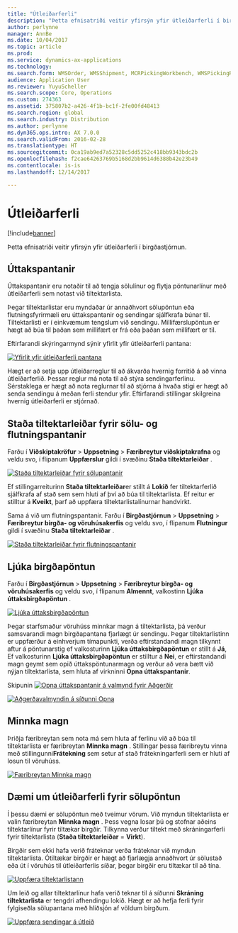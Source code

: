 ```yaml
---
title: "Útleiðarferli"
description: "Þetta efnisatriði veitir yfirsýn yfir útleiðarferli í birgðastjórnun."
author: perlynne
manager: AnnBe
ms.date: 10/04/2017
ms.topic: article
ms.prod: 
ms.service: dynamics-ax-applications
ms.technology: 
ms.search.form: WMSOrder, WMSShipment, MCRPickingWorkbench, WMSPickingRegistration, CustomFilterGroup
audience: Application User
ms.reviewer: YuyuScheller
ms.search.scope: Core, Operations
ms.custom: 274363
ms.assetid: 375807b2-a426-4f1b-bc1f-2fe00fd48413
ms.search.region: global
ms.search.industry: Distribution
ms.author: perlynne
ms.dyn365.ops.intro: AX 7.0.0
ms.search.validFrom: 2016-02-28
ms.translationtype: HT
ms.sourcegitcommit: 0ca19ab9ed7a52328c5dd5252c418bb9343bdc2b
ms.openlocfilehash: f2cae64263769b5168d2bb9614d6388b42e23b49
ms.contentlocale: is-is
ms.lasthandoff: 12/14/2017

---
```


# <a name="outbound-process"></a>Útleiðarferli

[!include[banner](../includes/banner.md)]

Þetta efnisatriði veitir yfirsýn yfir útleiðarferli í birgðastjórnun.

## <a name="output-orders"></a>Úttakspantanir

Úttakspantanir eru notaðir til að tengja sölulínur og flytja pöntunarlínur með útleiðarferli sem notast við tiltektarlista.

Þegar tiltektarlistar eru myndaðar úr annaðhvort sölupöntun eða flutningsfyrirmæli eru úttakspantanir og sendingar sjálfkrafa búnar til. Tiltektarlisti er í einkvæmum tengslum við sendingu. Millifærslupöntun er hægt að búa til þaðan sem millifært er frá eða þaðan sem millifært er til. 

Eftirfarandi skýringarmynd sýnir yfirlit yfir útleiðarferli pantana: 

[![Yfirlit yfir útleiðarferli pantana](./media/outbound-order.png)](./media/outbound-order.png)

Hægt er að setja upp útleiðarreglur til að ákvarða hvernig forritið á að vinna útleiðarferlið. Þessar reglur má nota til að stýra sendingarferlinu. Sérstaklega er hægt að nota reglurnar til að stjórna á hvaða stigi er hægt að senda sendingu á meðan ferli stendur yfir. Eftirfarandi stillingar skilgreina hvernig útleiðarferli er stjórnað.

## <a name="picking-route-status-for-sales-and-transfer-orders"></a>Staða tiltektarleiðar fyrir sölu- og flutningspantanir 

Farðu í **Viðskiptakröfur** \> **Uppsetning** \> **Færibreytur viðskiptakrafna** og veldu svo, í flipanum  **Uppfærslur** gildi í svæðinu **Staða tiltektarleiðar** .

[![Staða tiltektarleiðar fyrir sölupantanir](./media/picking-route-status-sales-order.png)](./media/picking-route-status-sales-order.png)

Ef stillingarreiturinn **Staða tiltektarleiðar**er stillt á **Lokið** fer tiltektarferlið sjálfkrafa af stað sem sem hluti af því að búa til tiltektarlista. Ef reitur er stilltur á **Kveikt**, þarf að uppfæra tiltektarlistalínurnar handvirkt.

Sama á við um flutningspantanir. Farðu í **Birgðastjórnun** \> **Uppsetning** \> **Færibreytur birgða- og vöruhúsakerfis** og veldu svo, í flipanum  **Flutningur** gildi í svæðinu **Staða tiltektarleiðar** .

[![Staða tiltektarleiðar fyrir flutningspantanir](./media/picking-route-status-transfer-order.png)](./media/picking-route-status-transfer-order.png)

## <a name="end-output-inventory-orders"></a>Ljúka birgðapöntun

Farðu í **Birgðastjórnun** \> **Uppsetning** \> **Færibreytur birgða- og vöruhúsakerfis** og veldu svo, í flipanum  **Almennt**, valkostinn **Ljúka úttaksbirgðapöntun** .

[![Ljúka úttaksbirgðapöntun](./media//end-output-inventory-order.png)](./media//end-output-inventory-order.png)

Þegar starfsmaður vöruhúss minnkar magn á tiltektarlista, þá verður samsvarandi magn birgðapantana fjarlægt úr sendingu. Þegar tiltektarlistinn er uppfærður á einhverjum tímapunkti, verða eftirstandandi magn tilkynnt aftur á pöntunarstig ef valkosturinn **Ljúka úttaksbirgðapöntun** er stillt á **Já**,  Ef valkosturinn **Ljúka úttaksbirgðapöntun** er stilltur á **Nei**, er eftirstandandi magn geymt sem opið úttakspöntunarmagn og verður að vera bætt við nýjan tiltektarlista, sem hluta af virkninni **Opna úttakspantanir**. 

Skipunin [![Opna úttakspantanir á valmynd fyrir Aðgerðir](./media/open-output-order.png)](./media/open-output-order.png)

[![Aðgerðavalmyndin á síðunni Opna ](./media/open-output-order-function.png)](./media/open-output-order-function.png)

## <a name="reduce-quantity"></a>Minnka magn

Þriðja færibreytan sem nota má sem hluta af ferlinu við að búa til tiltektarlista er færibreytan **Minnka magn** . Stillingar þessa færibreytu vinna með stillingunni**Frátekning** sem setur af stað frátekningarferli sem er hluti af losun til vöruhúss.

[![Færibreytan Minnka magn](./media/reduce-quantity.png)](./media/reduce-quantity.png)

## <a name="example-of-an-outbound-process-for-a-sales-order"></a>Dæmi um útleiðarferli fyrir  sölupöntun

Í þessu dæmi er sölupöntun með tveimur vörum. Við myndun tiltektarlista er valin færibreytan **Minnka magn** . Þess vegna losar þú og stofnar aðeins tiltektarlínur fyrir tiltækar birgðir. Tilkynna verður tiltekt með skráningarferli fyrir tiltektarlista (**Staða tiltektarleiðar** = **Virkt**).

Birgðir sem ekki hafa verið fráteknar verða fráteknar við myndun tiltektarlista. Ótiltækar birgðir er hægt að fjarlægja annaðhvort úr sölustað eða út í vöruhús til útleiðarferlis síðar, þegar birgðir eru tiltækar til að tína.

[![Uppfæra tiltektarlistann](./media/update-picking-list.png)](./media/update-picking-list.png)

Um leið og allar tiltektarlínur hafa verið teknar til á síðunni **Skráning tiltektarlista** er tengdri afhendingu lokið. Hægt er að hefja ferli fyrir fylgiseðla sölupantana með hliðsjón af völdum birgðum.

[![Uppfæra sendingar á útleið](./media/outbound-shipments.png)](./media/outbound-shipments.png)

